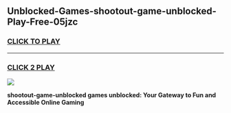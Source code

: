 
## Unblocked-Games-shootout-game-unblocked-Play-Free-05jzc
<h3>
<a href="https://premium76.site?title=shootout-game-unblocked&ref=18A">CLICK TO PLAY</a></h3>
<hr>

<h3>
<a href="https://premium76.site?title=shootout-game-unblocked&ref=18A">CLICK 2 PLAY</a>
  
</h3>

<a href="https://premium76.site?title=shootout-game-unblocked&ref=18A"><img src="https://clearcache.store/games.png"></a>


**shootout-game-unblocked games unblocked: Your Gateway to Fun and Accessible Online Gaming**
